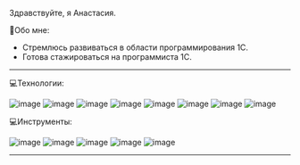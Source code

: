 Здравствуйте, я Анастасия.

👩Обо мне:
- Стремлюсь развиваться в области программирования 1С.
- Готова стажироваться на программиста 1С.
 
--- 

💻Технологии:

![image](https://github.com/AnastasiaGorbatyuk/AnastasiaGorbatyuk/assets/155747564/22599b3a-4b31-4930-8829-50a748b31db0)
![image](https://github.com/AnastasiaGorbatyuk/AnastasiaGorbatyuk/assets/155747564/3caee776-c968-4a9f-ad8a-8b4d9551b947)
![image](https://github.com/AnastasiaGorbatyuk/AnastasiaGorbatyuk/assets/155747564/35763f48-09e1-45d2-ae06-3b8476ccc90f)
![image](https://github.com/AnastasiaGorbatyuk/AnastasiaGorbatyuk/assets/155747564/6e73a6c7-eb93-42ff-82a3-d6976dd413ce)
![image](https://github.com/AnastasiaGorbatyuk/AnastasiaGorbatyuk/assets/155747564/2df8d782-e1a1-4f6a-b745-85080cec16ea)
![image](https://github.com/AnastasiaGorbatyuk/AnastasiaGorbatyuk/assets/155747564/1713f055-bc4b-4d28-9f05-a3b947efa06a)
![image](https://github.com/AnastasiaGorbatyuk/AnastasiaGorbatyuk/assets/155747564/4e242bb5-d0a9-434f-9514-956e4848b277)
![image](https://github.com/AnastasiaGorbatyuk/AnastasiaGorbatyuk/assets/155747564/c1876741-fa88-4663-98a4-fe330fcaf366)

💻Инструменты:

![image](https://github.com/AnastasiaGorbatyuk/AnastasiaGorbatyuk/assets/155747564/303ddc4f-3236-478c-8a80-3dfd22aec2ea)
![image](https://github.com/AnastasiaGorbatyuk/AnastasiaGorbatyuk/assets/155747564/42dc4f02-8123-4140-808e-b8236b9195c8)
![image](https://github.com/AnastasiaGorbatyuk/AnastasiaGorbatyuk/assets/155747564/30d97573-b0ab-4683-b9df-c0c34182e0f0)
![image](https://github.com/AnastasiaGorbatyuk/AnastasiaGorbatyuk/assets/155747564/83a926e4-b73d-4c3a-b5c1-f19cd63ed455)
![image](https://github.com/AnastasiaGorbatyuk/AnastasiaGorbatyuk/assets/155747564/4a0d0fd5-89dc-4949-9135-d03f147b49ca)

---






